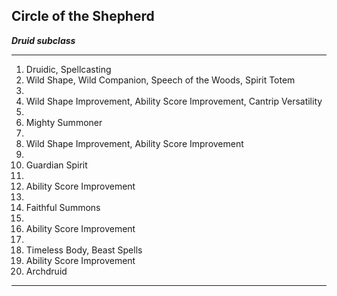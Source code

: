 ﻿## Circle of the Shepherd

***Druid subclass***

___
1. Druidic, Spellcasting
2. Wild Shape, Wild Companion, Speech of the Woods, Spirit Totem
3.  
4. Wild Shape Improvement, Ability Score Improvement, Cantrip Versatility
5.  
6. Mighty Summoner
7.  
8. Wild Shape Improvement, Ability Score Improvement
9.  
10. Guardian Spirit
11.  
12. Ability Score Improvement
13.  
14. Faithful Summons
15.  
16. Ability Score Improvement
17.  
18. Timeless Body, Beast Spells
19. Ability Score Improvement
20. Archdruid

---
